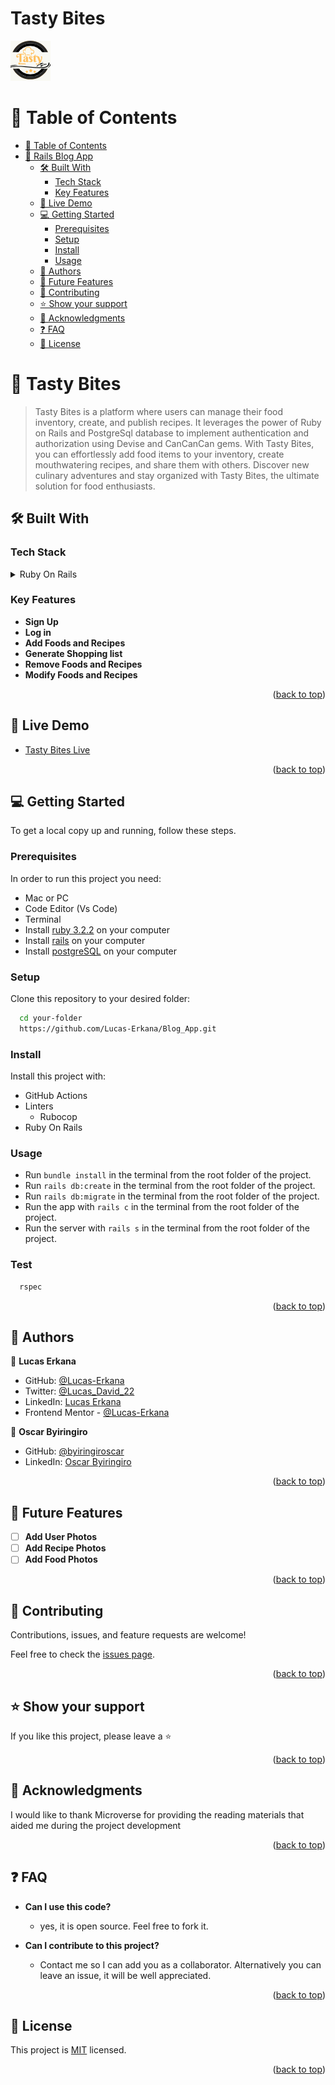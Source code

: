 <a name="readme-top"></a>
<h1>Tasty Bites</h1>
<img src="app/assets/images/icons8-repas-64.png"/>


# 📗 Table of Contents

- [📗 Table of Contents](#-table-of-contents)
- [📖 Rails Blog App ](#-My-Blog-App-)
  - [🛠 Built With ](#-built-with-)
    - [Tech Stack ](#tech-stack-)
    - [Key Features ](#key-features-)
  - [🚀 Live Demo ](#-live-demo-)
  - [💻 Getting Started ](#-getting-started-)
    - [Prerequisites](#prerequisites)
    - [Setup](#setup)
    - [Install](#install)
    - [Usage](#usage)
  - [👥 Authors ](#-authors-)
  - [🔭 Future Features ](#-future-features-)
  - [🤝 Contributing ](#-contributing-)
  - [⭐️ Show your support ](#️-show-your-support-)
  - [🙏 Acknowledgments ](#-acknowledgments-)
  - [❓ FAQ ](#-faq-)
  - [📝 License ](#-license-)

<!-- PROJECT DESCRIPTION -->

# 📖 Tasty Bites <a name="about-project"></a>

> Tasty Bites is a platform where users can manage their food inventory, create, and publish recipes. It leverages the power of Ruby on Rails and PostgreSql database to implement authentication and authorization using Devise and CanCanCan gems. With Tasty Bites, you can effortlessly add food items to your inventory, create mouthwatering recipes, and share them with others. Discover new culinary adventures and stay organized with Tasty Bites, the ultimate solution for food enthusiasts.

## 🛠 Built With <a name="built-with"></a>
### Tech Stack <a name="tech-stack"></a>

<details>
  <summary>Ruby On Rails</summary>
  <ul>
    <li><a href="">Postgresql</a></li>
  </ul>
</details>

<!-- Features -->

### Key Features <a name="key-features"></a>

- **Sign Up**
- **Log in**
- **Add Foods and Recipes**
- **Generate Shopping list**
- **Remove Foods and Recipes**
- **Modify Foods and Recipes**

<p align="right">(<a href="#readme-top">back to top</a>)</p>
<!-- LIVE DEMO -->

## 🚀 Live Demo <a name="live-demo"></a>

- <a href="https://tasty-bites-4qqm.onrender.com/" target="_blank">Tasty Bites Live</a>

<p align="right">(<a href="#readme-top">back to top</a>)</p>

<!-- GETTING STARTED -->

## 💻 Getting Started <a name="getting-started"></a>

To get a local copy up and running, follow these steps.

### Prerequisites

In order to run this project you need:

- Mac or PC
- Code Editor (Vs Code)
- Terminal
- Install [ruby 3.2.2](https://www.ruby-lang.org/en/documentation/installation/) on your computer
- Install [rails](https://www.tutorialspoint.com/ruby-on-rails/rails-installation.htm#) on your computer
- Install [postgreSQL](https://www.postgresql.org/download/) on your computer

### Setup

Clone this repository to your desired folder:

```sh
  cd your-folder
  https://github.com/Lucas-Erkana/Blog_App.git
```

### Install

Install this project with:

- GitHub Actions
- Linters
  - Rubocop
- Ruby On Rails

### Usage

- Run `bundle install` in the terminal from the root folder of the project.
- Run `rails db:create` in the terminal from the root folder of the project.
- Run `rails db:migrate` in the terminal from the root folder of the project.
- Run the app with `rails c` in the terminal from the root folder of the project.
- Run the server with `rails s` in the terminal from the root folder of the project.


### Test

```sh
  rspec
```

<p align="right">(<a href="#readme-top">back to top</a>)</p>

<!-- AUTHORS -->

## 👥 Authors <a name="authors"></a>

👤 **Lucas Erkana**

- GitHub: [@Lucas-Erkana](https://github.com/Lucas-Erkana)
- Twitter: [@Lucas_David_22](https://twitter.com/@Lucas_David_22)
- LinkedIn: [Lucas Erkana](https://www.linkedin.com/in/lucas-erkana/)
- Frontend Mentor - [@Lucas-Erkana](https://www.frontendmentor.io/profile/Lucas-Erkana)

👤 **Oscar Byiringiro**

- GitHub: [@byiringiroscar](https://github.com/byiringiroscar)
- LinkedIn: [Oscar Byiringiro](https://www.linkedin.com/in/oscar-byiringiro-9baa8313a/)

<p align="right">(<a href="#readme-top">back to top</a>)</p>

<!-- FUTURE FEATURES -->

## 🔭 Future Features <a name="future-features"></a>

- [ ] **Add User Photos**
- [ ] **Add Recipe Photos**
- [ ] **Add Food Photos**

<p align="right">(<a href="#readme-top">back to top</a>)</p>

<!-- CONTRIBUTING -->

## 🤝 Contributing <a name="contributing"></a>

Contributions, issues, and feature requests are welcome!

Feel free to check the [issues page](https://github.com/Lucas-Erkana/Blog-app/issues).

<p align="right">(<a href="#readme-top">back to top</a>)</p>

<!-- SUPPORT -->

## ⭐️ Show your support <a name="support"></a>

If you like this project, please leave a ⭐️

<p align="right">(<a href="#readme-top">back to top</a>)</p>

<!-- ACKNOWLEDGEMENTS -->

## 🙏 Acknowledgments <a name="acknowledgements"></a>

I would like to thank Microverse for providing the reading materials that aided me during the project development

<p align="right">(<a href="#readme-top">back to top</a>)</p>

<!-- FAQ (optional) -->

## ❓ FAQ <a name="faq"></a>

- **Can I use this code?**

  - yes, it is open source. Feel free to fork it.

- **Can I contribute to this project?**

  - Contact me so I can add you as a collaborator. Alternatively you can leave an issue, it will be well appreciated.

<p align="right">(<a href="#readme-top">back to top</a>)</p>

<!-- LICENSE -->

## 📝 License <a name="license"></a>

This project is [MIT](./LICENSE) licensed.

<p align="right">(<a href="#readme-top">back to top</a>)</p>
